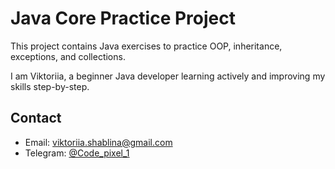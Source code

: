 # Java Core Practice Project

This project contains Java exercises to practice OOP, inheritance, exceptions, and collections.

I am Viktoriia, a beginner Java developer learning actively and improving my skills step-by-step.

## Contact

- Email: viktoriia.shablina@gmail.com  
- Telegram: [@Code_pixel_1](https://t.me/Code_pixel_1)

